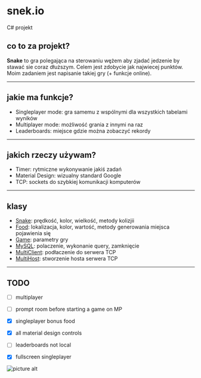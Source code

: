 # snek.io
C# projekt 

## co to za projekt? ##
__Snake__ to gra polegająca na sterowaniu wężem aby zjadać jedzenie by stawać sie coraz dłuższym. Celem jest zdobycie jak najwiecej punktów.
Moim zadaniem jest napisanie takiej gry (+ funkcje online).
___
## jakie ma funkcje? ##
+ Singleplayer mode: gra samemu z wspólnymi dla wszystkich tabelami wyników
+ Multiplayer mode: możliwość grania z innymi na raz
+ Leaderboards: miejsce gdzie można zobaczyć rekordy
___
## jakich rzeczy używam? ##
+ Timer: rytmiczne wykonywanie jakiś zadań
+ Material Design: wizualny standard Google
+ TCP: sockets do szybkiej komunikacji komputerów
___
## klasy ##
+ [Snake](./Snake/Snake.cs): prędkość, kolor, wielkość, metody kolizjii
+ [Food](./Snake/Food.cs): lokalizacja, kolor, wartość, metody generowania miejsca pojawienia się
+ [Game](./Snake/Game.cs): parametry gry
+ [MySQL](./Snake/MySQL.cs): polaczenie, wykonanie query, zamknięcie
+ [MultiClient](./Snake/MultiClient.cs): podłaczenie do serwera TCP
+ [MultiHost](./Snake/MultiHost.cs): stworzenie hosta serwera TCP
___
## TODO ##
- [ ] multiplayer
- [ ] prompt room before starting a game on MP
- [x] singleplayer bonus food
- [x] all material design controls
- [ ] leaderboards not local
- [x] fullscreen singleplayer


![picture alt](https://raw.githubusercontent.com/clitcancer/snek.io/master/Snake/favicon_pak_icon.ico "Snek.io")
